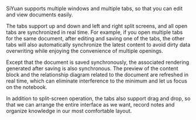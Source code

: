 SiYuan supports multiple windows and multiple tabs, so that you can edit and view documents easily.

The tabs support up and down and left and right split screens, and all open tabs are synchronized in real time. For example, if you open multiple tabs for the same document, after editing and saving one of the tabs, the other tabs will also automatically synchronize the latest content to avoid dirty data overwriting while enjoying the convenience of multiple openings.

Except that the document is saved synchronously, the associated rendering generated after saving is also synchronous. The preview of the content block and the relationship diagram related to the document are refreshed in real time, which can eliminate interference to the minimum and let us focus on the notebook.

In addition to split-screen operation, the tabs also support drag and drop, so that we can arrange the entire interface as we want, record notes and organize knowledge in our most comfortable layout.
